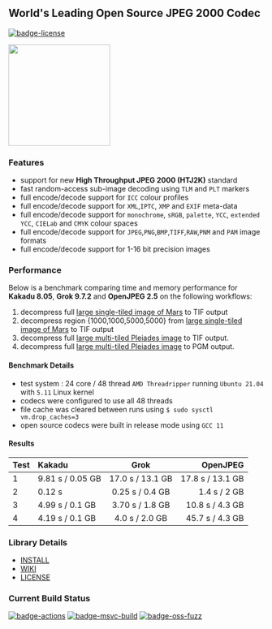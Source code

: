 ## World's Leading Open Source JPEG 2000 Codec

[![badge-license]][link-license]

<span>
 <a href="https://jpeg.org/jpeg2000/index.html" target="_blank">
  <img src="https://jpeg.org/images/jpeg2000-logo.svg" width=200, height=200 />
 </a>
</span>
<p>


### Features

* support for new **High Throughput JPEG 2000 (HTJ2K)** standard
* fast random-access sub-image decoding using `TLM` and `PLT` markers
* full encode/decode support for `ICC` colour profiles
* full encode/decode support for `XML`,`IPTC`, `XMP` and `EXIF` meta-data
* full encode/decode support for `monochrome`, `sRGB`, `palette`, `YCC`, `extended YCC`, `CIELab` and `CMYK` colour spaces
* full encode/decode support for `JPEG`,`PNG`,`BMP`,`TIFF`,`RAW`,`PNM` and `PAM` image formats
* full encode/decode support for 1-16 bit precision images

### Performance

Below is a benchmark comparing time and memory performance for **Kakadu 8.05**, **Grok 9.7.2** and **OpenJPEG 2.5** on the following workflows:

1. decompress full [large single-tiled image of Mars](http://hirise-pds.lpl.arizona.edu/PDS/RDR/ESP/ORB_011200_011299/ESP_011277_1825/ESP_011277_1825_RED.JP2) to TIF output
1. decompress region {1000,1000,5000,5000} from [large single-tiled image of Mars](http://hirise-pds.lpl.arizona.edu/PDS/RDR/ESP/ORB_011200_011299/ESP_011277_1825/ESP_011277_1825_RED.JP2) to TIF output
1. decompress full [large multi-tiled Pleiades image](https://l3harrisgeospatial-webcontent.s3.amazonaws.com/MM_Samples/Pleiades_ORTHO_UTM_BUNDLE.zip) to TIF output.
1. decompress full [large multi-tiled Pleiades image](https://l3harrisgeospatial-webcontent.s3.amazonaws.com/MM_Samples/Pleiades_ORTHO_UTM_BUNDLE.zip) to PGM output.

#### Benchmark Details

* test system : 24 core / 48 thread `AMD Threadripper`
running `Ubuntu 21.04` with `5.11` Linux kernel
* codecs were configured to use all 48 threads
* file cache was cleared between runs using `$ sudo sysctl vm.drop_caches=3`
* open source codecs were built in release mode using `GCC 11`

#### Results

| Test  | Kakadu             | Grok                 | OpenJPEG           |
| :---- | :-----             | :------:             | --------:          |
| 1     | 9.81 s / 0.05 GB   | 17.0 s / 13.1 GB     | 17.8 s / 13.1 GB   |
| 2     | 0.12 s             | 0.25 s / 0.4 GB      | 1.4 s  / 2 GB      |
| 3     | 4.99 s / 0.1 GB    | 3.70 s / 1.8 GB      | 10.8 s / 4.3 GB    |
| 4     | 4.19 s / 0.1 GB    | 4.0 s  / 2.0 GB      | 45.7 s / 4.3 GB    |

### Library Details

* [INSTALL](https://github.com/GrokImageCompression/grok/blob/master/INSTALL.md)
* [WIKI](https://github.com/GrokImageCompression/grok/wiki)
* [LICENSE][link-license]

### Current Build Status
[![badge-actions]][link-actions]
[![badge-msvc-build]][link-msvc-build]
[![badge-oss-fuzz]][link-oss-fuzz]  

[badge-license]: https://img.shields.io/badge/License-AGPL%20v3-blue.svg
[link-license]: https://github.com/GrokImageCompression/grok/blob/master/LICENSE
[badge-actions]: https://github.com/GrokImageCompression/grok/actions/workflows/cmake.yml/badge.svg?branch=master
[link-actions]: https://github.com/GrokImageCompression/grok/actions
[badge-msvc-build]: https://ci.appveyor.com/api/projects/status/github/GrokImageCompression/grok?branch=master&svg=true
[link-msvc-build]: https://ci.appveyor.com/project/boxerab/grok/branch/master
[badge-oss-fuzz]: https://oss-fuzz-build-logs.storage.googleapis.com/badges/grok.svg
[link-oss-fuzz]: https://bugs.chromium.org/p/oss-fuzz/issues/list?sort=-opened&can=1&q=proj:grok

